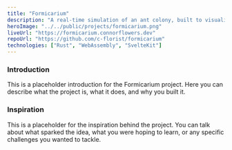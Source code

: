 ```yaml
---
title: "Formicarium"
description: "A real-time simulation of an ant colony, built to visualise the emergent behavior of ants (for fun)."
heroImage: "../../public/projects/formicarium.png"
liveUrl: "https://formicarium.connorflowers.dev"
repoUrl: "https://github.com/c-florist/formicarium"
technologies: ["Rust", "WebAssembly", "SvelteKit"]
---
```


### Introduction

This is a placeholder introduction for the Formicarium project. Here you can describe what the project is, what it does, and why you built it.

### Inspiration

This is a placeholder for the inspiration behind the project. You can talk about what sparked the idea, what you were hoping to learn, or any specific challenges you wanted to tackle.

